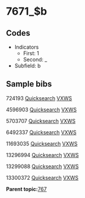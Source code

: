 # 7671\_$b

## Codes

-   Indicators
    -   First: 1
    -   Second: \_
-   Subfield: b

## Sample bibs

724193 [Quicksearch](https://search.library.yale.edu/catalog/724193) [VXWS](http://prodorbis.library.yale.edu:7014/vxws/GetHoldingsService?bibId=724193)

4596903 [Quicksearch](https://search.library.yale.edu/catalog/4596903) [VXWS](http://prodorbis.library.yale.edu:7014/vxws/GetHoldingsService?bibId=4596903)

5703707 [Quicksearch](https://search.library.yale.edu/catalog/5703707) [VXWS](http://prodorbis.library.yale.edu:7014/vxws/GetHoldingsService?bibId=5703707)

6492337 [Quicksearch](https://search.library.yale.edu/catalog/6492337) [VXWS](http://prodorbis.library.yale.edu:7014/vxws/GetHoldingsService?bibId=6492337)

11693035 [Quicksearch](https://search.library.yale.edu/catalog/11693035) [VXWS](http://prodorbis.library.yale.edu:7014/vxws/GetHoldingsService?bibId=11693035)

13296994 [Quicksearch](https://search.library.yale.edu/catalog/13296994) [VXWS](http://prodorbis.library.yale.edu:7014/vxws/GetHoldingsService?bibId=13296994)

13299088 [Quicksearch](https://search.library.yale.edu/catalog/13299088) [VXWS](http://prodorbis.library.yale.edu:7014/vxws/GetHoldingsService?bibId=13299088)

13300372 [Quicksearch](https://search.library.yale.edu/catalog/13300372) [VXWS](http://prodorbis.library.yale.edu:7014/vxws/GetHoldingsService?bibId=13300372)

**Parent topic:**[767](../../tags/767/767.md)

